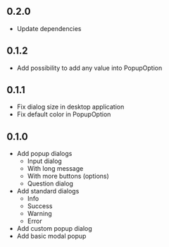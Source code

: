 ## 0.2.0
* Update dependencies
  
## 0.1.2
* Add possibility to add any value into PopupOption

## 0.1.1
* Fix dialog size in desktop application
* Fix default color in PopupOption

## 0.1.0

* Add popup dialogs
    * Input dialog
    * With long message
    * With more buttons (options)
    * Question dialog
* Add standard dialogs
    * Info 
    * Success
    * Warning
    * Error
* Add custom popup dialog
* Add basic modal popup
  
